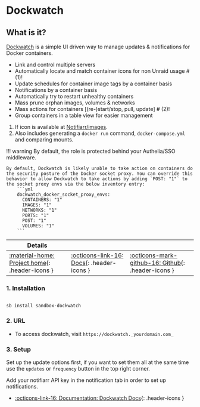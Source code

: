 # Dockwatch

## What is it?

[Dockwatch](https://github.com/Notifiarr/dockwatch) is a simple UI driven way to manage updates & notifications for Docker containers.

- Link and control multiple servers
- Automatically locate and match container icons for non Unraid usage # (1)!
- Update schedules for container image tags by a container basis
- Notifications by a container basis
- Automatically try to restart unhealthy containers
- Mass prune orphan images, volumes & networks
- Mass actions for containers [(re-)start/stop, pull, update] # (2)!
- Group containers in a table view for easier management

1. If icon is available at [Notifiarr/images](https://github.com/Notifiarr/images).
2. Also includes generating a `docker run` command, `docker-compose.yml` and comparing mounts.

!!! warning
    By default, the role is protected behind your Authelia/SSO middleware.

    By default, Dockwatch is likely unable to take action on containers do the security posture of the Docker socket proxy. You can override this behavior to allow Dockwatch to take actions by adding `POST: "1"` to the socket proxy envs via the below inventory entry:
        ```yml
        dockwatch_docker_socket_proxy_envs:
          CONTAINERS: "1"
          IMAGES: "1"
          NETWORKS: "1"
          PORTS: "1"
          POST: "1"
          VOLUMES: "1"
        ```

| Details     |             |             |
|-------------|-------------|-------------|
| [:material-home: Project home](https://github.com/Notifiarr/dockwatch){: .header-icons } | [:octicons-link-16: Docs](https://github.com/Notifiarr/dockwatch#environment-variables){: .header-icons } | [:octicons-mark-github-16: Github](https://github.com/Notifiarr/dockwatch){: .header-icons }|

### 1. Installation

``` shell

sb install sandbox-dockwatch

```

### 2. URL

- To access dockwatch, visit `https://dockwatch._yourdomain.com_`

### 3. Setup

Set up the update options first, if you want to set them all at the same time use the `updates` or `frequency` button in the top right corner.

Add your notifiarr API key in the notification tab in order to set up notifications.

- [:octicons-link-16: Documentation: Dockwatch Docs](https://github.com/Notifiarr/dockwatch#environment-variables){: .header-icons }
